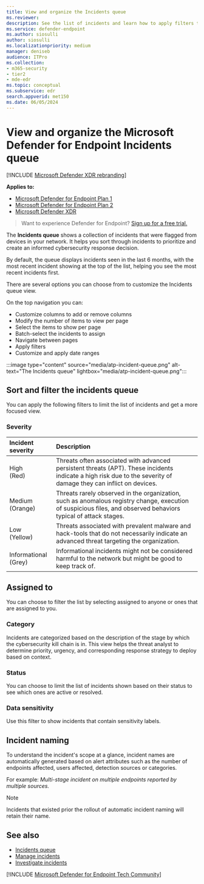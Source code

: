 ```yaml
---
title: View and organize the Incidents queue
ms.reviewer: 
description: See the list of incidents and learn how to apply filters to limit the list and get a more focused view.
ms.service: defender-endpoint
ms.author: siosulli
author: siosulli
ms.localizationpriority: medium
manager: deniseb
audience: ITPro
ms.collection: 
- m365-security
- tier2
- mde-edr
ms.topic: conceptual
ms.subservice: edr
search.appverid: met150
ms.date: 06/05/2024
---
```


# View and organize the Microsoft Defender for Endpoint Incidents queue

[!INCLUDE [Microsoft Defender XDR rebranding](../includes/microsoft-defender.md)]

**Applies to:**
- [Microsoft Defender for Endpoint Plan 1](microsoft-defender-endpoint.md)
- [Microsoft Defender for Endpoint Plan 2](microsoft-defender-endpoint.md)
- [Microsoft Defender XDR](/defender-xdr)

> Want to experience Defender for Endpoint? [Sign up for a free trial.](https://signup.microsoft.com/create-account/signup?products=7f379fee-c4f9-4278-b0a1-e4c8c2fcdf7e&ru=https://aka.ms/MDEp2OpenTrial?ocid=docs-wdatp-pullalerts-abovefoldlink)

The **Incidents queue** shows a collection of incidents that were flagged from devices in your network. It helps you sort through incidents to prioritize and create an informed cybersecurity response decision.

By default, the queue displays incidents seen in the last 6 months, with the most recent incident showing at the top of the list, helping you see the most recent incidents first.

There are several options you can choose from to customize the Incidents queue view. 

On the top navigation you can:
- Customize columns to add or remove columns 
- Modify the number of items to view per page
- Select the items to show per page
- Batch-select the incidents to assign 
- Navigate between pages
- Apply filters
- Customize and apply date ranges

:::image type="content" source="media/atp-incident-queue.png" alt-text="The Incidents queue" lightbox="media/atp-incident-queue.png":::

## Sort and filter the incidents queue
You can apply the following filters to limit the list of incidents and get a more focused view.

### Severity

Incident severity | Description
:---|:---
High </br>(Red) | Threats often associated with advanced persistent threats (APT). These incidents indicate a high risk due to the severity of damage they can inflict on devices.
Medium </br>(Orange) | Threats rarely observed in the organization, such as anomalous registry change, execution of suspicious files, and observed behaviors typical of attack stages.
Low </br>(Yellow) | Threats associated with prevalent malware and hack-tools that do not necessarily indicate an advanced threat targeting the organization.
Informational </br>(Grey) | Informational incidents might not be considered harmful to the network but might be good to keep track of.

## Assigned to
You can choose to filter the list by selecting assigned to anyone or ones that are assigned to you.

### Category
Incidents are categorized based on the description of the stage by which the cybersecurity kill chain is in. This view helps the threat analyst to determine priority, urgency, and corresponding response strategy to deploy based on context.

### Status
You can choose to limit the list of incidents shown based on their status to see which ones are active or resolved.

### Data sensitivity
Use this filter to show incidents that contain sensitivity labels.

## Incident naming

To understand the incident's scope at a glance, incident names are automatically generated based on alert attributes such as the number of endpoints affected, users affected, detection sources or categories.

For example: *Multi-stage incident on multiple endpoints reported by multiple sources.*

> [!NOTE]
> Incidents that existed prior the rollout of automatic incident naming will retain their name.


## See also
- [Incidents queue](view-incidents-queue.md)
- [Manage incidents](manage-incidents.md)
- [Investigate incidents](investigate-incidents.md)

[!INCLUDE [Microsoft Defender for Endpoint Tech Community](../includes/defender-mde-techcommunity.md)]
